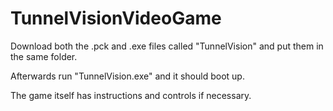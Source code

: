 # TunnelVisionVideoGame

Download both the .pck and .exe files called "TunnelVision" and put them in the same folder.

Afterwards run "TunnelVision.exe" and it should boot up.

The game itself has instructions and controls if necessary.
